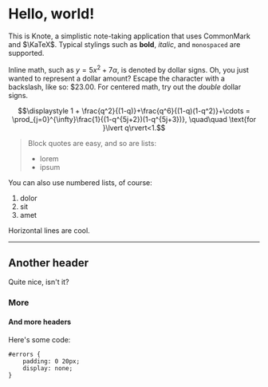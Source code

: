 Hello, world!
============

This is Knote, a simplistic note-taking application that uses CommonMark and $\KaTeX$. Typical stylings such as **bold**, *italic*, and `monospaced` are supported.

Inline math, such as $y = 5x^2 +7\alpha$, is denoted by dollar signs. Oh, you just wanted to represent a dollar amount? Escape the character with a backslash, like so: \$23.00. For centered math, try out the *double* dollar signs.

$$\displaystyle 1 + \frac{q^2}{(1-q)}+\frac{q^6}{(1-q)(1-q^2)}+\cdots = \prod_{j=0}^{\infty}\frac{1}{(1-q^{5j+2})(1-q^{5j+3})}, \quad\quad \text{for }\lvert q\rvert<1.$$
> Block quotes are easy, and so are lists:
> * lorem
> * ipsum

You can also use numbered lists, of course:
1. dolor
2. sit
3. amet

Horizontal lines are cool.
***
## Another header
Quite nice, isn't it?
### More
#### And more headers

Here's some code:
~~~
#errors {
    padding: 0 20px;
    display: none;
}
~~~